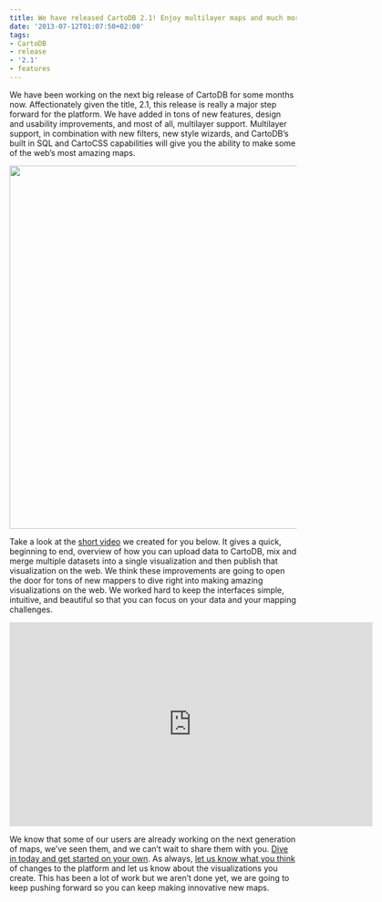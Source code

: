 ```yaml
---
title: We have released CartoDB 2.1! Enjoy multilayer maps and much more!
date: '2013-07-12T01:07:50+02:00'
tags:
- CartoDB
- release
- '2.1'
- features
---
```


We have been working on the next big release of CartoDB for some months now. Affectionately given the title, 2.1, this release is really a major step forward for the platform. We have added in tons of new features, design and usability improvements, and most of all, multilayer support. Multilayer support, in combination with new filters, new style wizards, and CartoDB’s built in SQL and CartoCSS capabilities will give you the ability to make some of the web’s most amazing maps. 

<a href="http://cartodb.com"><img src="http://i.imgur.com/FDPGHnb.png" width="637px"/></a>

Take a look at the <a href="https://vimeo.com/70145587">short video</a> we created for you below. It gives a quick, beginning to end, overview of how you can upload data to CartoDB, mix and merge multiple datasets into a single visualization and then publish that visualization on the web. We think these improvements are going to open the door for tons of new mappers to dive right into making amazing visualizations on the web. We worked hard to keep the interfaces simple, intuitive, and beautiful so that you can focus on your data and your mapping challenges.

<iframe frameborder="0" height="358" src="http://player.vimeo.com/video/70145587?title=0&amp;byline=0&amp;portrait=0" width="637"></iframe>

We know that some of our users are already working on the next generation of maps, we’ve seen them, and we can’t wait to share them with you. <a href="http://cartodb.com">Dive in today and get started on your own</a>. As always, <a href="https://twitter.com/cartodb">let us know what you think</a> of changes to the platform and let us know about the visualizations you create. This has been a lot of work but we aren’t done yet, we are going to keep pushing forward so you can keep making innovative new maps.
